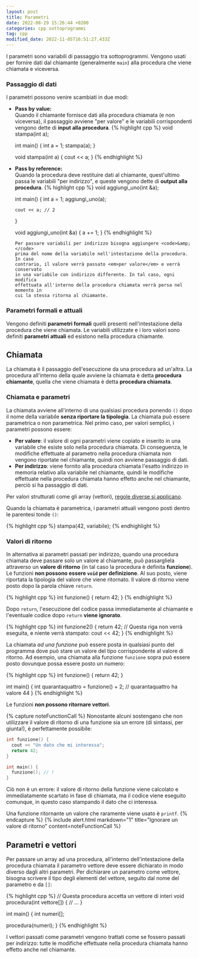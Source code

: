```yaml
---
layout: post
title: Parametri
date: 2022-08-29 15:26:44 +0200
categories: cpp sottoprogrammi
tag: cpp
modified_date: 2022-11-05T16:51:27.433Z
---
```


I parametri sono variabili di passaggio tra sottoprogrammi.
Vengono usati per fornire dati dal chiamante (generalmente `main`)
alla procedura che viene chiamata e viceversa.

### Passaggio di dati

I parametri possono venire scambiati in due modi:

<ul>
  <li>
    <strong>Pass by value:</strong><br/>
    Quando il chiamante fornisce dati alla procedura chiamata (e non
    viceversa), il passaggio avviene "per valore" e le variabili
    corrispondenti vengono dette di <strong>input alla procedura</strong>.
{% highlight cpp %}
void stampa(int a);

int main() {
    int a = 1;
    stampa(a);
}

void stampa(int a) {
    cout << a;
}
{% endhighlight %}
  </li>
  <li>
    <strong>Pass by reference:</strong><br/>
    Quando la procedura deve restituire dati al chiamante, quest'ultimo
    passa le variabili "per indirizzo", e queste vengono dette di
    <strong>output alla procedura</strong>.
{% highlight cpp %}
void aggiungi_uno(int &a);

int main() {
    int a = 1;
    aggiungi_uno(a);

    cout << a; // 2
}

void aggiungi_uno(int &a) {
    a += 1;
}
{% endhighlight %}

    Per passare variabili per indirizzo bisogna aggiungere <code>&amp;</code>
    prima del nome della variabile nell'intestazione della procedura. In caso
    contrario, il valore verrà passato <em>per valore</em> e verrà conservato
    in una variabile con indirizzo differente. In tal caso, ogni modifica
    effettuata all'interno della procedura chiamata verrà persa nel momento in
    cui la stessa ritorna al chiamante.
  </li>
</ul>

### Parametri formali e attuali

Vengono definiti **parametri formali** quelli presenti nell'intestazione della
procedura che viene chiamata.
Le variabili utilizzate e i loro valori sono definiti **parametri attuali** ed
esistono nella procedura chiamante.

## Chiamata

La chiamata è il passaggio dell'esecuzione da una procedura ad un'altra.
La procedura all'interno della quale avviene la chiamata è detta **procedura
chiamante**, quella che viene chiamata è detta **procedura chiamata**.

### Chiamata e parametri

La chiamata avviene all'interno di una qualsiasi procedura ponendo `()` dopo
il nome della variabile **senza riportare la tipologia**.
La chiamata può essere parametrica o non parametrica.
Nel primo caso, per valori semplici, i parametri possono essere:

* **Per valore**: il valore di ogni parametri viene copiato e inserito
  in una variabile che esiste solo nella procedura chiamata. Di conseguenza,
  le modifiche effettuate al parametro nella procedura chiamata non
  vengono riportate nel chiamante, quindi non avviene passaggio di dati.
* **Per indirizzo**: viene fornito alla procedura chiamata l'esatto indirizzo
  in memoria relativo alla variabile nel chiamante, quindi le modifiche
  effettuate nella procedura chiamata hanno effetto anche nel chiamante, perciò
  si ha passaggio di dati.

Per valori strutturati come gli array (vettori),
[regole diverse si applicano](#parametri-e-vettori).

Quando la chiamata è parametrica, i parametri attuali vengono posti dentro
le parentesi tonde `()`:

{% highlight cpp %}
stampa(42, variabile);
{% endhighlight %}

### Valori di ritorno

In alternativa ai parametri passati per indirizzo, quando una procedura chiamata
deve passare solo un valore al chiamante, può passargliela attraverso un
**valore di ritorno** (in tal caso la procedura è definita **funzione**).
Le funzioni **non possono essere `void` per definizione**. Al suo posto, viene
riportata la tipologia del valore che viene ritornato.
Il valore di ritorno viene posto dopo la parola chiave `return`.

{% highlight cpp %}
int funzione() {
  return 42;
}
{% endhighlight %}

Dopo `return`, l'esecuzione del codice passa immediatamente al chiamante e
l'eventuale codice dopo `return` **viene ignorato**.

{% highlight cpp %}
int funzione2() {
  return 42;
  // Questa riga non verrà eseguita, e niente verrà stampato:
  cout << 42;
}
{% endhighlight %}

La chiamata _ad una funzione_ può essere posta in qualsiasi punto del programma
dove può stare un valore del tipo corrispondente al valore di ritorno. Ad
esempio, una chiamata alla funzione `funzione` sopra può essere posto dovunque
possa essere posto un numero:

{% highlight cpp %}
int funzione() {
  return 42;
}

int main() {
  int quarantaquattro = funzione() + 2;
  // quarantaquattro ha valore 44
}
{% endhighlight %}

Le funzioni **non possono ritornare vettori**.

{% capture noteFunctionCall %}
Nonostante alcuni sostengano che non utilizzare il valore di ritorno di una
funzione sia un errore (di sintassi, per giunta!), è perfettamente possibile:

```cpp
int funzione() {
  cout << "Un dato che mi interessa";
  return 42;
}

int main() {
  funzione(); // !
}
```

Ciò non è un errore: il valore di ritorno della funzione viene calcolato e
immediatamente scartato in fase di chiamata, ma il codice viene eseguito
comunque, in questo caso stampando il dato che ci interessa.

Una funzione ritornante un valore che raramente viene usato è `printf`.
{% endcapture %}
{% include alert.html
  markdown="1"
  title="Ignorare un valore di ritorno"
  content=noteFunctionCall
%}

## Parametri e vettori

Per passare un array ad una procedura, all'interno dell'intestazione della
procedura chiamata il parametro vettore deve essere dichiarato in modo diverso
dagli altri parametri.
Per dichiarare un parametro come vettore, bisogna scrivere il tipo degli
elementi del vettore, seguito dal nome del parametro e da `[]`:

{% highlight cpp %}
// Questa procedura accetta un vettore di interi
void procedura(int vettore[]) {
  // ...
}

int main() {
  int numeri[];

  procedura(numeri);
}
{% endhighlight %}

I vettori passati come parametri vengono trattati come se fossero passati per
indirizzo: tutte le modifiche effettuate nella procedura chiamata hanno
effetto anche nel chiamante.